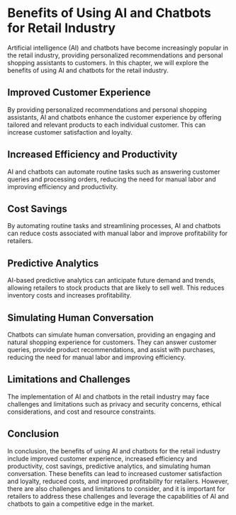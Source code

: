 Benefits of Using AI and Chatbots for Retail Industry
================================================================================================================

Artificial intelligence (AI) and chatbots have become increasingly popular in the retail industry, providing personalized recommendations and personal shopping assistants to customers. In this chapter, we will explore the benefits of using AI and chatbots for the retail industry.

Improved Customer Experience
----------------------------

By providing personalized recommendations and personal shopping assistants, AI and chatbots enhance the customer experience by offering tailored and relevant products to each individual customer. This can increase customer satisfaction and loyalty.

Increased Efficiency and Productivity
-------------------------------------

AI and chatbots can automate routine tasks such as answering customer queries and processing orders, reducing the need for manual labor and improving efficiency and productivity.

Cost Savings
------------

By automating routine tasks and streamlining processes, AI and chatbots can reduce costs associated with manual labor and improve profitability for retailers.

Predictive Analytics
--------------------

AI-based predictive analytics can anticipate future demand and trends, allowing retailers to stock products that are likely to sell well. This reduces inventory costs and increases profitability.

Simulating Human Conversation
-----------------------------

Chatbots can simulate human conversation, providing an engaging and natural shopping experience for customers. They can answer customer queries, provide product recommendations, and assist with purchases, reducing the need for manual labor and improving efficiency.

Limitations and Challenges
--------------------------

The implementation of AI and chatbots in the retail industry may face challenges and limitations such as privacy and security concerns, ethical considerations, and cost and resource constraints.

Conclusion
----------

In conclusion, the benefits of using AI and chatbots for the retail industry include improved customer experience, increased efficiency and productivity, cost savings, predictive analytics, and simulating human conversation. These benefits can lead to increased customer satisfaction and loyalty, reduced costs, and improved profitability for retailers. However, there are also challenges and limitations to consider, and it is important for retailers to address these challenges and leverage the capabilities of AI and chatbots to gain a competitive edge in the market.
